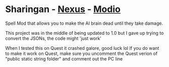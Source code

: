 # Sharingan - [Nexus](https://www.nexusmods.com/bladeandsorcery/mods/9640?tab=description) - [Modio](https://mod.io/g/blade-and-sorcery/m/sharingan-infinite-tsukuyomi) 
Spell Mod that allows you to make the AI brain dead until they take damage.

This project was in the middle of being updated to 1.0 but I gave up trying to convert the JSONs, the code might 'just work'

When I tested this on Quest it crashed galore, good luck lol
If you do want to make it work on Quest, make sure you uncomment the Quest verion of "public static string folder" and comment out the PC line
